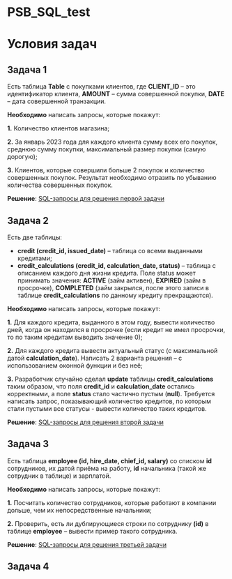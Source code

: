 # PSB_SQL_test

# Условия задач
## Задача 1

Есть таблица **Table** с покупками клиентов, где
**CLIENT_ID** – это идентификатор клиента,
**AMOUNT** – сумма совершенной покупки,
**DATE** – дата совершенной транзакции.

**Необходимо** написать запросы, которые покажут:

**1.** Количество клиентов магазина;

**2.** За январь 2023 года для каждого клиента сумму всех его покупок, среднюю сумму
покупки, максимальный размер покупки (самую дорогую);

**3.** Клиентов, которые совершили больше 2 покупок и количество совершенных покупок.
Результат необходимо отразить по убыванию количества совершенных покупок.

**Решение**:
[SQL-запросы для решения первой задачи](https://github.com/vncvtkv/PSB_SQL_test/blob/dev/scripts/psb_1.sql)

## Задача 2
Есть две таблицы:
* **credit (credit_id, issued_date)** – таблица со всеми выданными кредитами;
* **credit_calculations (credit_id, calculation_date, status)** – таблица с описанием каждого дня жизни кредита. Поле status может принимать значения: **ACTIVE** (займ активен), **EXPIRED** (займ в просрочке), **COMPLETED** (займ закрылся, после этого записи в таблице **credit_calculations** по данному кредиту прекращаются).

**Необходимо** написать запросы, которые покажут:

**1.** Для каждого кредита, выданного в этом году, вывести количество дней, когда он
находился в просрочке (если кредит не имел просрочки, то по таким кредитам выводить
значение 0);

**2.** Для каждого кредита вывести актуальный статус (с максимальной датой **calculation_date**).
Написать 2 варианта решения – с использованием оконной функции и
без неё;

**3.** Разработчик случайно сделал **update** таблицы **credit_calculations** таким образом, что поля **credit_id** и **calculation_date** остались корректными, а поле **status** стало частично пустым (**null**). Требуется написать запрос, показывающий количество кредитов, по которым стали пустыми все статусы - вывести количество таких кредитов.

**Решение**:
[SQL-запросы для решения второй задачи](https://github.com/vncvtkv/PSB_SQL_test/blob/dev/scripts/psb_2.sql)

## Задача 3
Есть таблица **employee (id, hire_date, chief_id, salary)** со списком **id** сотрудников, их датой приёма на работу, **id** начальника (такой же сотрудник в таблице) и зарплатой.

**Необходимо** написать запросы, которые покажут:

**1.** Посчитать количество сотрудников, которые работают в компании дольше, чем их
непосредственные начальники;

**2.** Проверить, есть ли дублирующиеся строки по сотруднику **(id)** в таблице **employee** –
вывести пример такого сотрудника.

**Решение**:
[SQL-запросы для решения третьей задачи](https://github.com/vncvtkv/PSB_SQL_test/blob/dev/scripts/psb_3.sql)

## Задача 4